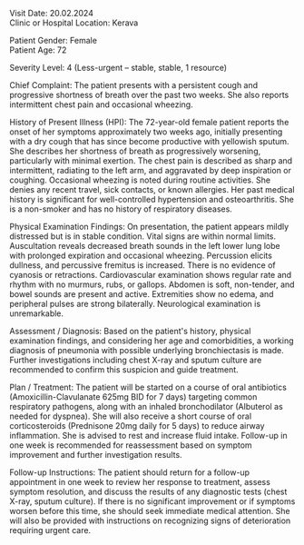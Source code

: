 Visit Date: 20.02.2024  
Clinic or Hospital Location: Kerava  

Patient Gender: Female  
Patient Age: 72  

Severity Level: 4 (Less-urgent – stable, stable, 1 resource)

Chief Complaint: The patient presents with a persistent cough and progressive shortness of breath over the past two weeks. She also reports intermittent chest pain and occasional wheezing.

History of Present Illness (HPI): The 72-year-old female patient reports the onset of her symptoms approximately two weeks ago, initially presenting with a dry cough that has since become productive with yellowish sputum. She describes her shortness of breath as progressively worsening, particularly with minimal exertion. The chest pain is described as sharp and intermittent, radiating to the left arm, and aggravated by deep inspiration or coughing. Occasional wheezing is noted during routine activities. She denies any recent travel, sick contacts, or known allergies. Her past medical history is significant for well-controlled hypertension and osteoarthritis. She is a non-smoker and has no history of respiratory diseases.

Physical Examination Findings: On presentation, the patient appears mildly distressed but is in stable condition. Vital signs are within normal limits. Auscultation reveals decreased breath sounds in the left lower lung lobe with prolonged expiration and occasional wheezing. Percussion elicits dullness, and percussive fremitus is increased. There is no evidence of cyanosis or retractions. Cardiovascular examination shows regular rate and rhythm with no murmurs, rubs, or gallops. Abdomen is soft, non-tender, and bowel sounds are present and active. Extremities show no edema, and peripheral pulses are strong bilaterally. Neurological examination is unremarkable.

Assessment / Diagnosis: Based on the patient's history, physical examination findings, and considering her age and comorbidities, a working diagnosis of pneumonia with possible underlying bronchiectasis is made. Further investigations including chest X-ray and sputum culture are recommended to confirm this suspicion and guide treatment.

Plan / Treatment: The patient will be started on a course of oral antibiotics (Amoxicillin-Clavulanate 625mg BID for 7 days) targeting common respiratory pathogens, along with an inhaled bronchodilator (Albuterol as needed for dyspnea). She will also receive a short course of oral corticosteroids (Prednisone 20mg daily for 5 days) to reduce airway inflammation. She is advised to rest and increase fluid intake. Follow-up in one week is recommended for reassessment based on symptom improvement and further investigation results.

Follow-up Instructions: The patient should return for a follow-up appointment in one week to review her response to treatment, assess symptom resolution, and discuss the results of any diagnostic tests (chest X-ray, sputum culture). If there is no significant improvement or if symptoms worsen before this time, she should seek immediate medical attention. She will also be provided with instructions on recognizing signs of deterioration requiring urgent care.